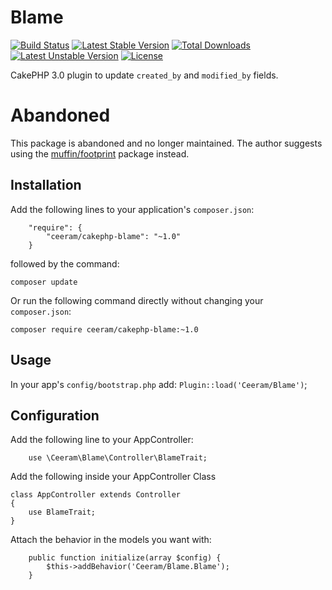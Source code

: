 # Blame

[![Build Status](https://api.travis-ci.org/ceeram/blame.png)](https://travis-ci.org/ceeram/blame)
[![Latest Stable Version](https://poser.pugx.org/ceeram/cakephp-blame/v/stable.svg)](https://packagist.org/packages/ceeram/cakephp-blame)
[![Total Downloads](https://poser.pugx.org/ceeram/cakephp-blame/downloads.svg)](https://packagist.org/packages/ceeram/cakephp-blame)
[![Latest Unstable Version](https://poser.pugx.org/ceeram/cakephp-blame/v/unstable.svg)](https://packagist.org/packages/ceeram/cakephp-blame)
[![License](https://poser.pugx.org/ceeram/cakephp-blame/license.svg)](https://packagist.org/packages/ceeram/cakephp-blame)

CakePHP 3.0 plugin to update `created_by` and `modified_by` fields.

# Abandoned
This package is abandoned and no longer maintained. The author suggests using the [muffin/footprint](https://github.com/usemuffin/footprint) package instead.

## Installation


Add the following lines to your application's `composer.json`:

```
    "require": {
        "ceeram/cakephp-blame": "~1.0"
    }
```

followed by the command:

`composer update`

Or run the following command directly without changing your `composer.json`:

`composer require ceeram/cakephp-blame:~1.0`

## Usage

In your app's `config/bootstrap.php` add: `Plugin::load('Ceeram/Blame')`;

## Configuration

Add the following line to your AppController:

```
    use \Ceeram\Blame\Controller\BlameTrait;
```

Add the following inside your AppController Class

```
class AppController extends Controller
{
    use BlameTrait;
}
```

Attach the behavior in the models you want with:

```
    public function initialize(array $config) {
        $this->addBehavior('Ceeram/Blame.Blame');
    }
```
